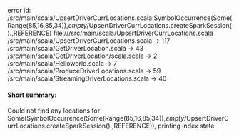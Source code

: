 error id: <WORKSPACE>/src/main/scala/UpsertDriverCurrLocations.scala:SymbolOccurrence(Some(Range(85,16,85,34)),_empty_/UpsertDriverCurrLocations.createSparkSession().,REFERENCE)
file://<WORKSPACE>/src/main/scala/UpsertDriverCurrLocations.scala
<WORKSPACE>/src/main/scala/UpsertDriverCurrLocations.scala -> 117
<WORKSPACE>/src/main/scala/GetDriverLocation.scala -> 43
<WORKSPACE>/src/main/scala/GetDriverLocation/scala.scala -> 2
<WORKSPACE>/src/main/scala/Helloworld.scala -> 7
<WORKSPACE>/src/main/scala/ProduceDriverLocations.scala -> 59
<WORKSPACE>/src/main/scala/StreamingDriverLocations.scala -> 40
#### Short summary: 

Could not find any locations for Some(SymbolOccurrence(Some(Range(85,16,85,34)),_empty_/UpsertDriverCurrLocations.createSparkSession().,REFERENCE)), printing index state